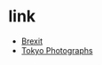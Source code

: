 # link

- [Brexit](https://geographicdata.science/book/data/brexit/brexit_cleaning.html?highlight=link#)
- [Tokyo Photographs](https://geographicdata.science/book/data/tokyo/tokyo_cleaning.html)

